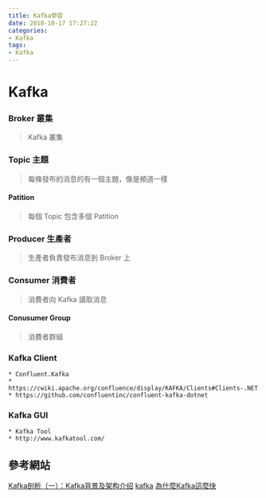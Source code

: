 ```yaml
---
title: Kafka學習
date: 2018-10-17 17:27:22
categories:
- Kafka
tags:
- Kafka
---
```

# Kafka

  ### Broker 叢集
> Kafka 叢集
  ### Topic 主題
> 每條發布的消息的有一個主題，像是頻道一樣
  #### Patition 
> 每個 Topic 包含多個 Patition
  ### Producer 生產者
> 生產者負責發布消息到 Broker 上
  ### Consumer 消費者
> 消費者向 Kafka 讀取消息
  #### Conusumer Group
> 消費者群組

### Kafka Client

    * Confluent.Kafka
    * https://cwiki.apache.org/confluence/display/KAFKA/Clients#Clients-.NET
    * https://github.com/confluentinc/confluent-kafka-dotnet

### Kafka GUI

    * Kafka Tool
    * http://www.kafkatool.com/

## 參考網站

[Kafka剖析（一）：Kafka背景及架构介绍](http://www.infoq.com/cn/articles/kafka-analysis-part-1)
[kafka](http://kafka.apache.org/intro)
[為什麼Kafka這麼快](https://read01.com/Dx7n63.html#.W02zFtIzaUk)